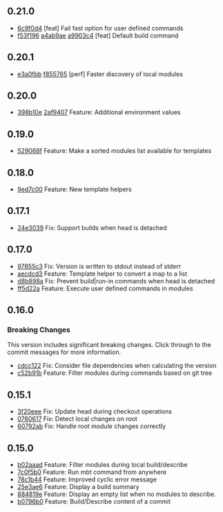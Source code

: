 ## 0.21.0
- [6c9f0d4](https://github.com/mbtproject/mbt/commit/6c9f0d4) [feat] Fail fast option for user defined commands
- [f53f196](https://github.com/mbtproject/mbt/commit/f53f196) [a4ab9ae](https://github.com/mbtproject/mbt/commit/a4ab9ae) [a9903c4](https://github.com/mbtproject/mbt/commit/a9903c4) [feat] Default build command

## 0.20.1
- [e3a0fbb](https://github.com/mbtproject/mbt/commit/e3a0fbb) [f855765](https://github.com/mbtproject/mbt/commit/f855765) [perf] Faster discovery of local modules

## 0.20.0

- [398b10e](https://github.com/mbtproject/mbt/commit/398b10e) [2af9407](https://github.com/mbtproject/mbt/commit/2af9407) Feature: Additional environment values

## 0.19.0

- [529068f](https://github.com/mbtproject/mbt/commit/529068f) Feature: Make a sorted modules list available for templates

## 0.18.0

- [9ed7c00](https://github.com/mbtproject/mbt/commit/9ed7c00) Feature: New template helpers

## 0.17.1

- [24e3039](https://github.com/mbtproject/mbt/commit/24e3039) Fix: Support builds when head is detached

## 0.17.0

- [97855c3](https://github.com/mbtproject/mbt/commit/97855c3) Fix: Version is written to stdout instead of stderr
- [aecdcd3](https://github.com/mbtproject/mbt/commit/aecdcd3) Feature: Template helper to convert a map to a list
- [d8b898a](https://github.com/mbtproject/mbt/commit/d8b898a) Fix: Prevent build|run-in commands when head is detached
- [ff5d22a](https://github.com/mbtproject/mbt/commit/ff5d22a) Feature: Execute user defined commands in modules

## 0.16.0
### Breaking Changes
This version includes significant breaking changes. Click through to the 
commit messages for more information.

- [cdcc122](https://github.com/mbtproject/mbt/commit/cdcc122) Fix: Consider file dependencies when calculating the version
- [c52b91b](https://github.com/mbtproject/mbt/commit/c52b91b) Feature: Filter modules during commands based on git tree

## 0.15.1
- [3f20eee](https://github.com/mbtproject/mbt/commit/3f20eee) Fix: Update head during checkout operations
- [0760617](https://github.com/mbtproject/mbt/commit/0760617) Fix: Detect local changes on root
- [60792ab](https://github.com/mbtproject/mbt/commit/60792ab) Fix: Handle root module changes correctly

## 0.15.0
- [b02aaad](https://github.com/mbtproject/mbt/commit/b02aaad) Feature: Filter modules during local build/describe
- [7c0f5b0](https://github.com/mbtproject/mbt/commit/7c0f5b0) Feature: Run mbt command from anywhere
- [78c1b44](https://github.com/mbtproject/mbt/commit/78c1b44) Feature: Improved cyclic error message
- [25e3ae6](https://github.com/mbtproject/mbt/commit/25e3ae6) Feature: Display a build summary
- [884819e](https://github.com/mbtproject/mbt/commit/884819e) Feature: Display an empty list when no modules to describe.
- [b0796b0](https://github.com/mbtproject/mbt/commit/b0796b0) Feature: Build/Describe content of a commit
